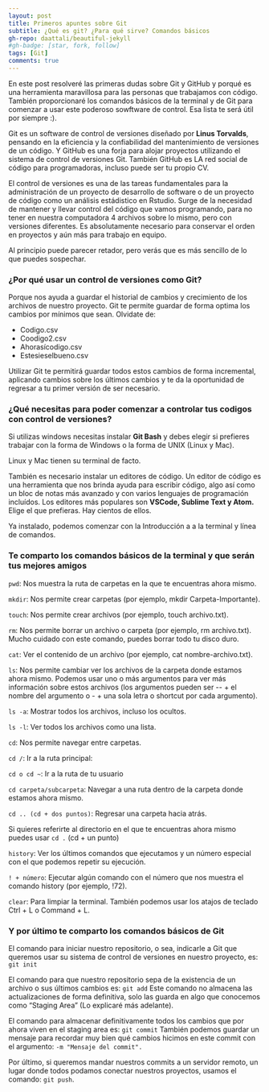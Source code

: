 ```yaml
---
layout: post
title: Primeros apuntes sobre Git
subtitle: ¿Qué es git? ¿Para qué sirve? Comandos básicos
gh-repo: daattali/beautiful-jekyll
#gh-badge: [star, fork, follow]
tags: [Git]
comments: true
---
```

En este post resolveré las primeras dudas sobre Git y GitHub y porqué es una herramienta maravillosa para las personas que trabajamos con código. También proporcionaré los comandos básicos de la terminal y de Git para comenzar a usar este poderoso sowftware de control. Esa lista te será útil por siempre :).

Git es un software de control de versiones diseñado por **Linus Torvalds**, pensando en la eficiencia y la confiabilidad del mantenimiento de versiones de un código. Y GitHub es una forja para alojar proyectos utilizando el sistema de control de versiones Git. También GitHub es LA red social de código para programadoras, incluso puede ser tu propio CV. 

El control de versiones es una de las tareas fundamentales para la administración de un proyecto de desarrollo de software o de un proyecto de código como un análisis estádistico en Rstudio. Surge de la necesidad de mantener y llevar control del código que vamos programando, para no tener en nuestra computadora 4 archivos sobre lo mismo, pero con versiones diferentes. Es absolutamente necesario para conservar el orden en proyectos y aún más para trabajo en equipo. 

Al principio puede parecer retador, pero verás que es más sencillo de lo que puedes sospechar.

### ¿Por qué usar un control de versiones como Git? ###

Porque nos ayuda a guardar el historial de cambios y crecimiento de los archivos de nuestro proyecto. Git te permite guardar de forma optima los cambios por mínimos que sean. Olvidate de:

- Codigo.csv
- Coodigo2.csv
- Ahorasícodigo.csv
- Estesieselbueno.csv

Utilizar Git te permitirá guardar todos estos cambios de forma incremental, aplicando cambios sobre los últimos cambios y te da la oportunidad de regresar a tu primer versión de ser necesario.

### ¿Qué necesitas para poder comenzar a controlar tus codigos con control de versiones? ###

Si utilizas windows necesitas instalar **Git Bash** y debes elegir si prefieres trabajar con la forma de Windows o la forma de UNIX (Linux y Mac).

Linux y Mac tienen su terminal de facto.

También es necesario instalar un editores de código. Un editor de código es una herramienta que nos brinda ayuda para escribir código, algo así como un bloc de notas más avanzado y con varios lenguajes de programación incluídos. Los editores más populares son **VSCode, Sublime Text y Atom.** Elige el que prefieras. Hay cientos de ellos.

Ya instalado, podemos comenzar con la Introducción a a la terminal y línea de comandos.

### Te comparto los comandos básicos de la terminal y que serán tus mejores amigos ###

`pwd`: Nos muestra la ruta de carpetas en la que te encuentras ahora mismo.

`mkdir`: Nos permite crear carpetas (por ejemplo, mkdir Carpeta-Importante).

`touch`: Nos permite crear archivos (por ejemplo, touch archivo.txt).

`rm`: Nos permite borrar un archivo o carpeta (por ejemplo, rm archivo.txt). Mucho cuidado con este comando, puedes borrar todo tu disco duro.

`cat`: Ver el contenido de un archivo (por ejemplo, cat nombre-archivo.txt).

`ls`: Nos permite cambiar ver los archivos de la carpeta donde estamos ahora mismo. Podemos usar uno o más argumentos para ver más información sobre estos archivos (los argumentos pueden ser -- + el nombre del argumento o - + una sola letra o shortcut por cada argumento).

`ls -a`: Mostrar todos los archivos, incluso los ocultos.

`ls -l`: Ver todos los archivos como una lista.

`cd`: Nos permite navegar entre carpetas.

`cd /`: Ir a la ruta principal:

`cd o cd ~`: Ir a la ruta de tu usuario

`cd carpeta/subcarpeta`: Navegar a una ruta dentro de la carpeta donde estamos ahora mismo.

`cd .. (cd + dos puntos)`: Regresar una carpeta hacia atrás.

Si quieres referirte al directorio en el que te encuentras ahora mismo puedes usar `cd .` (cd + un punto)

`history`: Ver los últimos comandos que ejecutamos y un número especial con el que podemos repetir su ejecución.

`! + número`: Ejecutar algún comando con el número que nos muestra el comando history (por ejemplo, !72).

`clear`: Para limpiar la terminal. También podemos usar los atajos de teclado Ctrl + L o Command + L.

### Y por último te comparto los comandos básicos de Git ###

El comando para iniciar nuestro repositorio, o sea, indicarle a Git que queremos usar su sistema de control de versiones en nuestro proyecto, es: `git init`

El comando para que nuestro repositorio sepa de la existencia de un archivo o sus últimos cambios es: `git add`
Este comando no almacena las actualizaciones de forma definitiva, solo las guarda en algo que conocemos como “Staging Area” (Lo explicaré más adelante).

El comando para almacenar definitivamente todos los cambios que por ahora viven en el staging area es: `git commit`
También podemos guardar un mensaje para recordar muy bien qué cambios hicimos en este commit con el argumento: `-m "Mensaje del commit".`

Por último, si queremos mandar nuestros commits a un servidor remoto, un lugar donde todos podamos conectar nuestros proyectos, usamos el comando: `git push`.
